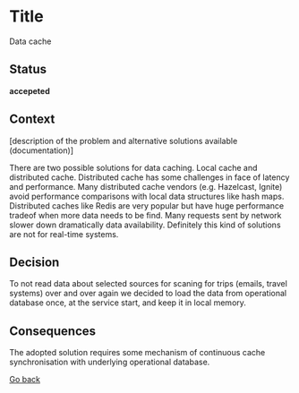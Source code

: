 # Title

Data cache

## Status

**accepeted**

## Context

[description of the problem and alternative solutions available (documentation)]

There are two possible solutions for data caching. Local cache and distributed cache. Distributed cache has some challenges in face of latency and performance. Many distributed cache vendors (e.g. Hazelcast, Ignite) avoid performance comparisons with local data structures like hash maps. Distributed caches like Redis are very popular but have huge performance tradeof when more data needs to be find. Many requests sent by network slower down dramatically data availability. Definitely this kind of solutions are not for real-time systems.    

## Decision

To not read data about selected sources for scaning for trips (emails, travel systems) over and over again we decided to load the data from operational database once, at the service start, and keep it in local memory.

## Consequences

The adopted solution requires some mechanism of continuous cache synchronisation with underlying operational database.


[Go back](./README.md)